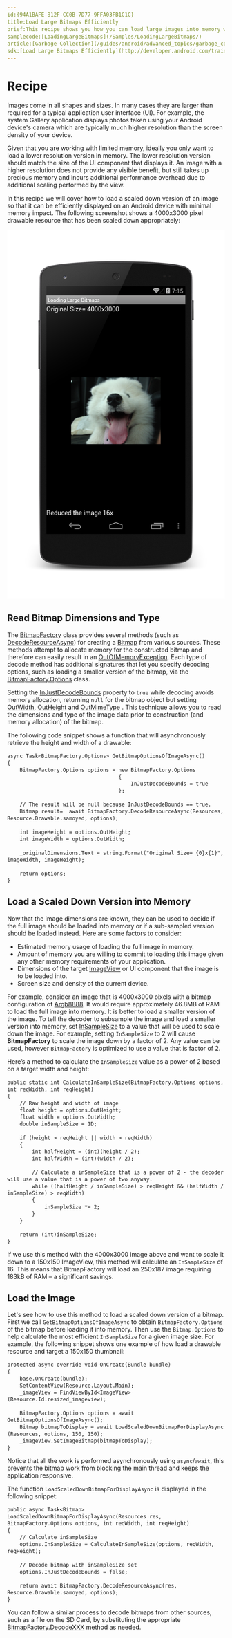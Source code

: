 ```yaml
---
id:{94A1BAFE-812F-CC0B-7D77-9FFA03FB1C1C}  
title:Load Large Bitmaps Efficiently  
brief:This recipe shows you how you can load large images into memory without the application throwing an OutOfMemoryException by loading a smaller subsampled version in memory.  
samplecode:[LoadingLargeBitmaps](/Samples/LoadingLargeBitmaps/)
article:[Garbage Collection](/guides/android/advanced_topics/garbage_collection)  
sdk:[Load Large Bitmaps Efficiently](http://developer.android.com/training/displaying-bitmaps/load-bitmap.html)
---
```


# Recipe

Images come in all shapes and sizes. In many cases they are larger than required for a typical application user interface (UI). For example, the system Gallery application displays photos taken using your Android device's camera which are typically much higher resolution than the screen density of your device.

Given that you are working with limited memory, ideally you only want to load a lower resolution version in memory. The lower resolution version should match the size of the UI component that displays it. An image with a higher resolution does not provide any visible benefit, but still takes up precious memory and incurs additional performance overhead due to additional scaling performed by the view.

In this recipe we will cover how to load a scaled down version of an image so that it can be efficiently displayed on an Android device with minimal memory impact. The following screenshot shows a 4000x3000 pixel drawable resource that has been scaled down appropriately:

![](Images/image01.png)

## Read Bitmap Dimensions and Type

The [BitmapFactory](http://androidapi.xamarin.com/?link=T:Android.Graphics.BitmapFactory) class provides several methods (such as [DecodeResourceAsync](http://androidapi.xamarin.com/?link=T%3aAndroid.Graphics.BitmapFactory)) for creating a [Bitmap](http://androidapi.xamarin.com/?link=T%3aAndroid.Graphics.Bitmap) from various sources. These methods attempt to allocate memory for the constructed bitmap and therefore can easily result in an [OutOfMemoryException](http://androidapi.xamarin.com/?link=T%3aSystem.OutOfMemoryException). Each type of decode method has additional signatures that let you specify decoding options, such as loading a smaller version of the bitmap,  via the [BitmapFactory.Options](http://androidapi.xamarin.com/?link=T%3aAndroid.Graphics.BitmapFactory%2bOptions) class.

Setting the [InJustDecodeBounds](http://androidapi.xamarin.com/?link=P%3aAndroid.Graphics.BitmapFactory.Options.InJustDecodeBounds) property to `true` while decoding avoids memory allocation, returning `null` for the bitmap object but setting [OutWidth](http://androidapi.xamarin.com/?link=P%3aAndroid.Graphics.BitmapFactory%2bOptions.OutWidth), [ OutHeight](http://androidapi.xamarin.com/?link=P%3aAndroid.Graphics.BitmapFactory%2bOptions.OutHeight) and [ OutMimeType](http://androidapi.xamarin.com/?link=P%3aAndroid.Graphics.BitmapFactory%2bOptions.OutMimeType) . This technique allows you to read the dimensions and type of the image data prior to construction (and memory allocation) of the bitmap.

The following code snippet shows a function that will asynchronously retrieve the height and width of a drawable:

    async Task<BitmapFactory.Options> GetBitmapOptionsOfImageAsync()
    {
        BitmapFactory.Options options = new BitmapFactory.Options
                                        {
                                            InJustDecodeBounds = true
                                        };

        // The result will be null because InJustDecodeBounds == true.
        Bitmap result=  await BitmapFactory.DecodeResourceAsync(Resources, Resource.Drawable.samoyed, options);

        int imageHeight = options.OutHeight;
        int imageWidth = options.OutWidth;

        _originalDimensions.Text = string.Format("Original Size= {0}x{1}", imageWidth, imageHeight);

        return options;
    }

## Load a Scaled Down Version into Memory

Now that the image dimensions are known, they can be used to decide if the full image should be loaded into memory or if a sub-sampled version should be loaded instead. Here are some factors to consider:

* Estimated memory usage of loading the full image in memory.
* Amount of memory you are willing to commit to loading this image given any other memory requirements of your application.
* Dimensions of the target  [ ImageView](http://androidapi.xamarin.com/?link=T:Android.Widget.ImageView)  or UI component that the image is to be loaded into.
* Screen size and density of the current device.

For example, consider an image that is 4000x3000 pixels with a bitmap configuration of [Argb8888](http://androidapi.xamarin.com/?link=P%3aAndroid.Graphics.Bitmap%2bConfig.Argb8888). It would require approximately 46.8MB of RAM to load the full image into memory. It is better to load a smaller version of the image. To tell the decoder to subsample the image and load a smaller version into memory, set [InSampleSize](http://androidapi.xamarin.com/?link=P%3aAndroid.Graphics.BitmapFactory.Options.InSampleSize) to a value that will be used to scale down the image. For example, setting `InSampleSize` to 2 will cause **BitmapFactory** to scale the image down by a factor of 2. Any value can be used, however `BitmapFactory` is optimized to use a value that is factor of 2.

Here’s a method to calculate the `InSampleSize` value as a power of 2 based on a target width and height:

    public static int CalculateInSampleSize(BitmapFactory.Options options, int reqWidth, int reqHeight)
    {
        // Raw height and width of image
        float height = options.OutHeight;
        float width = options.OutWidth;
        double inSampleSize = 1D;

        if (height > reqHeight || width > reqWidth)
        {
            int halfHeight = (int)(height / 2);
            int halfWidth = (int)(width / 2);

            // Calculate a inSampleSize that is a power of 2 - the decoder will use a value that is a power of two anyway.
            while ((halfHeight / inSampleSize) > reqHeight && (halfWidth / inSampleSize) > reqWidth)
            {
                inSampleSize *= 2;
            }
        }

        return (int)inSampleSize;
    }

If we use this method with the 4000x3000 image above and want to scale it down to a 150x150 ImageView, this method will calculate an `InSampleSize` of 16. This means that BitmapFactory will load an 250x187 image requiring 183kB of RAM &#x2013; a significant savings.

## Load the Image

Let's see how to use this method to load a scaled down version of a bitmap. First we call `GetBitmapOptionsOfImageAsync` to obtain `BitmapFactory.Options` of the bitmap before loading it into memory. Then use the `Bitmap.Options` to help calculate the most efficient `InSampleSize` for a given image size. For example, the following snippet shows one example of how load a drawable resource and target a 150x150 thumbnail:

    protected async override void OnCreate(Bundle bundle)
    {
        base.OnCreate(bundle);
        SetContentView(Resource.Layout.Main);
        _imageView = FindViewById<ImageView>(Resource.Id.resized_imageview);

        BitmapFactory.Options options = await GetBitmapOptionsOfImageAsync();
        Bitmap bitmapToDisplay = await LoadScaledDownBitmapForDisplayAsync (Resources, options, 150, 150);
        _imageView.SetImageBitmap(bitmapToDisplay);
    }

Notice that all the work is performed asynchronously using `async`/`await`, this prevents the bitmap work from blocking the main thread and keeps the application responsive.

The function `LoadScaledDownBitmapForDisplayAsync` is displayed in the following snippet:

    public async Task<Bitmap> LoadScaledDownBitmapForDisplayAsync(Resources res, BitmapFactory.Options options, int reqWidth, int reqHeight)
    {
        // Calculate inSampleSize
        options.InSampleSize = CalculateInSampleSize(options, reqWidth, reqHeight);

        // Decode bitmap with inSampleSize set
        options.InJustDecodeBounds = false;

        return await BitmapFactory.DecodeResourceAsync(res, Resource.Drawable.samoyed, options);
    }


You can follow a similar process to decode bitmaps from other sources, such as a file on the SD Card, by substituting the appropriate [BitmapFactory.DecodeXXX](http://androidapi.xamarin.com/?link=T%3aAndroid.Graphics.BitmapFactory%2fM) method as needed.